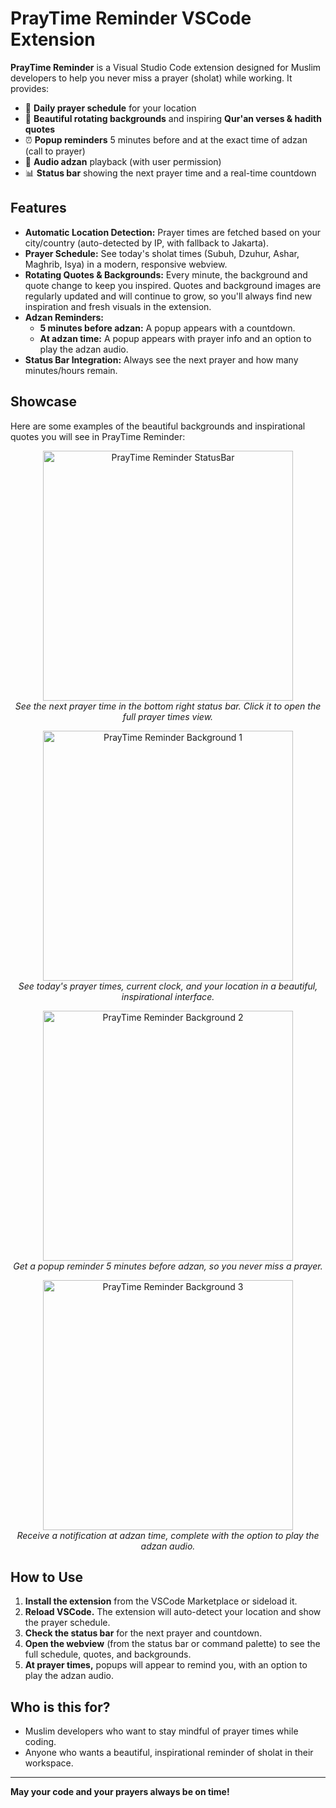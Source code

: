 # PrayTime Reminder VSCode Extension

**PrayTime Reminder** is a Visual Studio Code extension designed for Muslim developers to help you never miss a prayer (sholat) while working. It provides:

- 🕌 **Daily prayer schedule** for your location
- 🌄 **Beautiful rotating backgrounds** and inspiring **Qur'an verses & hadith quotes**
- ⏰ **Popup reminders** 5 minutes before and at the exact time of adzan (call to prayer)
- 🔔 **Audio adzan** playback (with user permission)
- 📊 **Status bar** showing the next prayer time and a real-time countdown

## Features

- **Automatic Location Detection:** Prayer times are fetched based on your city/country (auto-detected by IP, with fallback to Jakarta).
- **Prayer Schedule:** See today's sholat times (Subuh, Dzuhur, Ashar, Maghrib, Isya) in a modern, responsive webview.
- **Rotating Quotes & Backgrounds:** Every minute, the background and quote change to keep you inspired. Quotes and background images are regularly updated and will continue to grow, so you'll always find new inspiration and fresh visuals in the extension.
- **Adzan Reminders:**
  - **5 minutes before adzan:** A popup appears with a countdown.
  - **At adzan time:** A popup appears with prayer info and an option to play the adzan audio.
- **Status Bar Integration:** Always see the next prayer and how many minutes/hours remain.

## Showcase

Here are some examples of the beautiful backgrounds and inspirational quotes you will see in PrayTime Reminder:

<p align="center">
  <img src="https://i.imgur.com/PQVlEFg.png" alt="PrayTime Reminder StatusBar" width="400"/>
  <br><em>See the next prayer time in the bottom right status bar. Click it to open the full prayer times view.</em>
</p>
<p align="center">
  <img src="https://i.imgur.com/o2bSMs3.png" alt="PrayTime Reminder Background 1" width="400"/>
  <br><em>See today's prayer times, current clock, and your location in a beautiful, inspirational interface.</em>
</p>
<p align="center">
  <img src="https://i.imgur.com/02FGYeT.png" alt="PrayTime Reminder Background 2" width="400"/>
  <br><em>Get a popup reminder 5 minutes before adzan, so you never miss a prayer.</em>
</p>
<p align="center">
  <img src="https://i.imgur.com/3fMhAyq.png" alt="PrayTime Reminder Background 3" width="400"/>
  <br><em>Receive a notification at adzan time, complete with the option to play the adzan audio.</em>
</p>


## How to Use

1. **Install the extension** from the VSCode Marketplace or sideload it.
2. **Reload VSCode.** The extension will auto-detect your location and show the prayer schedule.
3. **Check the status bar** for the next prayer and countdown.
4. **Open the webview** (from the status bar or command palette) to see the full schedule, quotes, and backgrounds.
5. **At prayer times,** popups will appear to remind you, with an option to play the adzan audio.

## Who is this for?
- Muslim developers who want to stay mindful of prayer times while coding.
- Anyone who wants a beautiful, inspirational reminder of sholat in their workspace.

---

**May your code and your prayers always be on time!**
